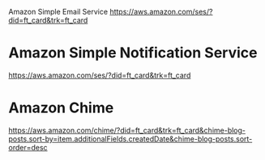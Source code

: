 Amazon Simple Email Service
https://aws.amazon.com/ses/?did=ft_card&trk=ft_card

# Amazon Simple Notification Service

https://aws.amazon.com/ses/?did=ft_card&trk=ft_card

# Amazon Chime

https://aws.amazon.com/chime/?did=ft_card&trk=ft_card&chime-blog-posts.sort-by=item.additionalFields.createdDate&chime-blog-posts.sort-order=desc


<!--stackedit_data:
eyJoaXN0b3J5IjpbMTI1MzE5MTQwMl19
-->